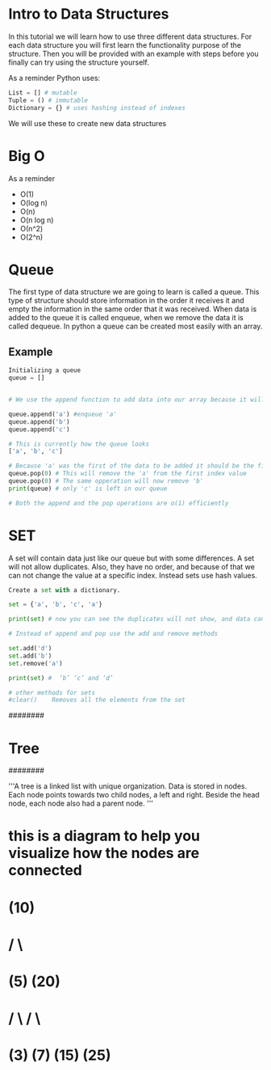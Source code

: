 # Intro to Data Structures

In this tutorial we will learn how to use three different data structures. 
For each data structure you will first learn the functionality purpose of the structure.
Then you will be provided with an example with steps before you finally can try using the structure yourself.

As a reminder Python uses:
``` python
List = [] # mutable
Tuple = () # immutable
Dictionary = {} # uses hashing instead of indexes
```

We will use these to create new data structures

# Big O 

As a reminder

* O(1)
* O(log n)
* O(n)
* O(n log n)
* Ο(n^2)
* O(2^n)


# Queue 


The first type of data structure we are going to learn is called a queue.
This type of structure should store information in the order it receives it and empty the information in the same order that it was received.
When data is added to the queue it is called enqueue, when we remove the data it is called dequeue.
In python a queue can be created most easily with an array.


## Example

``` Python
Initializing a queue
queue = [] 


# We use the append function to add data into our array because it will automatically find the next available index value

queue.append('a') #enqueue 'a'
queue.append('b')
queue.append('c')

# This is currently how the queue looks
['a', 'b', 'c']

# Because 'a' was the first of the data to be added it should be the first to leave
queue.pop(0) # This will remove the 'a' from the first index value
queue.pop(0) # The same opperation will now remove 'b'
print(queue) # only 'c' is left in our queue

# Both the append and the pop operations are o(1) efficiently
```


# SET 



A set will contain data just like our queue but with some differences.
A set will not allow duplicates. Also, they have no order, and because of 
that we can not change the value at a specific index. Instead sets use hash values.

 
``` python
Create a set with a dictionary.

set = {'a', 'b', 'c', 'a'}

print(set) # now you can see the duplicates will not show, and data can be in any order

# Instead of append and pop use the add and remove methods

set.add('d')
set.add('b')
set.remove('a')

print(set) #  ‘b’ ‘c’ and ‘d’

# other methods for sets
#clear()	Removes all the elements from the set
```

########
# Tree #
########

'''A tree is a linked list with unique organization. Data is stored in nodes. 
Each node points towards two child nodes, a left and right. Beside the head node, each node also had a parent node.
'''

# this is a diagram to help you visualize how the nodes are connected
#             (10)
#          /       \
#       (5)         (20)
#      /   \       /    \
#    (3)   (7)   (15)   (25)
